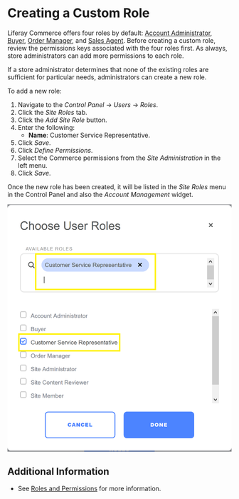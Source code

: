 # Creating a Custom Role

Liferay Commerce offers four roles by default: [Account Administrator](./account-administrator-permissions.md), [Buyer](./buyer-permissions.md), [Order Manager](./order-manager-permissions.md), and [Sales Agent](./sales-agent-perimissions.md). Before creating a custom role, review the permissions keys associated with the four roles first. As always, store administrators can add more permissions to each role.

If a store administrator determines that none of the existing roles are sufficient for particular needs, administrators can create a new role.

To add a new role:

1. Navigate to the _Control Panel_ → _Users_ → _Roles_.
1. Click the _Site Roles_ tab.
1. Click the _Add Site Role_ button.
1. Enter the following:
    * **Name**: Customer Service Representative.
1. Click _Save_.
1. Click _Define Permissions_.
1. Select the Commerce permissions from the _Site Administration_ in the left menu.
1. Click _Save_.

Once the new role has been created, it will be listed in the _Site Roles_ menu in the Control Panel and also the _Account Management_ widget.

![New custom role](./creating-a-custom-role/images/01.png)

## Additional Information

* See [Roles and Permissions](https://help.liferay.com/hc/articles/360017895212-Roles-and-Permissions) for more information.
